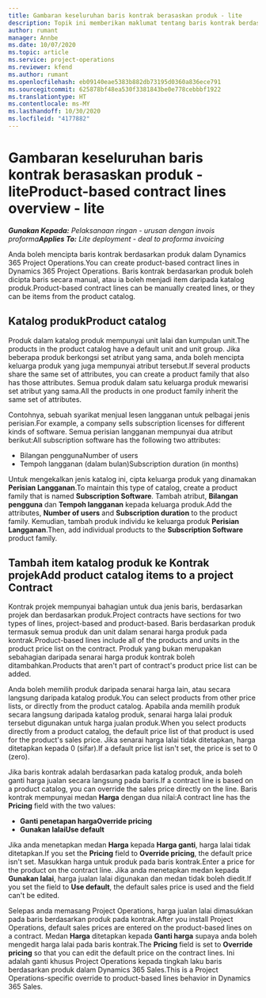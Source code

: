 ```yaml
---
title: Gambaran keseluruhan baris kontrak berasaskan produk - lite
description: Topik ini memberikan maklumat tentang baris kontrak berdasarkan produk.
author: rumant
manager: Annbe
ms.date: 10/07/2020
ms.topic: article
ms.service: project-operations
ms.reviewer: kfend
ms.author: rumant
ms.openlocfilehash: eb09140eae5383b882db73195d0360a836ece791
ms.sourcegitcommit: 625878bf48ea530f3381843be0e778cebbbf1922
ms.translationtype: HT
ms.contentlocale: ms-MY
ms.lasthandoff: 10/30/2020
ms.locfileid: "4177882"
---
```

# <a name="product-based-contract-lines-overview---lite"></a><span data-ttu-id="bb61b-103">Gambaran keseluruhan baris kontrak berasaskan produk - lite</span><span class="sxs-lookup"><span data-stu-id="bb61b-103">Product-based contract lines overview - lite</span></span>

<span data-ttu-id="bb61b-104">_**Gunakan Kepada:** Pelaksanaan ringan - urusan dengan invois proforma_</span><span class="sxs-lookup"><span data-stu-id="bb61b-104">_**Applies To:** Lite deployment - deal to proforma invoicing_</span></span>

<span data-ttu-id="bb61b-105">Anda boleh mencipta baris kontrak berdasarkan produk dalam Dynamics 365 Project Operations.</span><span class="sxs-lookup"><span data-stu-id="bb61b-105">You can create product-based contract lines in Dynamics 365 Project Operations.</span></span> <span data-ttu-id="bb61b-106">Baris kontrak berdasarkan produk boleh dicipta baris secara manual, atau ia boleh menjadi item daripada katalog produk.</span><span class="sxs-lookup"><span data-stu-id="bb61b-106">Product-based contract lines can be manually created lines, or they can be items from the product catalog.</span></span>

## <a name="product-catalog"></a><span data-ttu-id="bb61b-107">Katalog produk</span><span class="sxs-lookup"><span data-stu-id="bb61b-107">Product catalog</span></span>

<span data-ttu-id="bb61b-108">Produk dalam katalog produk mempunyai unit lalai dan kumpulan unit.</span><span class="sxs-lookup"><span data-stu-id="bb61b-108">The products in the product catalog have a default unit and unit group.</span></span> <span data-ttu-id="bb61b-109">Jika beberapa produk berkongsi set atribut yang sama, anda boleh mencipta keluarga produk yang juga mempunyai atribut tersebut.</span><span class="sxs-lookup"><span data-stu-id="bb61b-109">If several products share the same set of attributes, you can create a product family that also has those attributes.</span></span> <span data-ttu-id="bb61b-110">Semua produk dalam satu keluarga produk mewarisi set atribut yang sama.</span><span class="sxs-lookup"><span data-stu-id="bb61b-110">All the products in one product family inherit the same set of attributes.</span></span>

<span data-ttu-id="bb61b-111">Contohnya, sebuah syarikat menjual lesen langganan untuk pelbagai jenis perisian.</span><span class="sxs-lookup"><span data-stu-id="bb61b-111">For example, a company sells subscription licenses for different kinds of software.</span></span> <span data-ttu-id="bb61b-112">Semua perisian langganan mempunyai dua atribut berikut:</span><span class="sxs-lookup"><span data-stu-id="bb61b-112">All subscription software has the following two attributes:</span></span>

- <span data-ttu-id="bb61b-113">Bilangan pengguna</span><span class="sxs-lookup"><span data-stu-id="bb61b-113">Number of users</span></span>
- <span data-ttu-id="bb61b-114">Tempoh langganan (dalam bulan)</span><span class="sxs-lookup"><span data-stu-id="bb61b-114">Subscription duration (in months)</span></span>

<span data-ttu-id="bb61b-115">Untuk mengekalkan jenis katalog ini, cipta keluarga produk yang dinamakan **Perisian Langganan**.</span><span class="sxs-lookup"><span data-stu-id="bb61b-115">To maintain this type of catalog, create a product family that is named **Subscription Software**.</span></span> <span data-ttu-id="bb61b-116">Tambah atribut, **Bilangan pengguna** dan **Tempoh langganan** kepada keluarga produk.</span><span class="sxs-lookup"><span data-stu-id="bb61b-116">Add the attributes, **Number of users** and **Subscription duration** to the product family.</span></span> <span data-ttu-id="bb61b-117">Kemudian, tambah produk individu ke keluarga produk **Perisian Langganan**.</span><span class="sxs-lookup"><span data-stu-id="bb61b-117">Then, add individual products to the **Subscription Software** product family.</span></span>

## <a name="add-product-catalog-items-to-a-project-contract"></a><span data-ttu-id="bb61b-118">Tambah item katalog produk ke Kontrak projek</span><span class="sxs-lookup"><span data-stu-id="bb61b-118">Add product catalog items to a project Contract</span></span>

<span data-ttu-id="bb61b-119">Kontrak projek mempunyai bahagian untuk dua jenis baris, berdasarkan projek dan berdasarkan produk.</span><span class="sxs-lookup"><span data-stu-id="bb61b-119">Project contracts have sections for two types of lines, project-based and product-based.</span></span> <span data-ttu-id="bb61b-120">Baris berdasarkan produk termasuk semua produk dan unit dalam senarai harga produk pada kontrak.</span><span class="sxs-lookup"><span data-stu-id="bb61b-120">Product-based lines include all of the products and units in the product price list on the contract.</span></span> <span data-ttu-id="bb61b-121">Produk yang bukan merupakan sebahagian daripada senarai harga produk kontrak boleh ditambahkan.</span><span class="sxs-lookup"><span data-stu-id="bb61b-121">Products that aren't part of contract's product price list can be added.</span></span>

<span data-ttu-id="bb61b-122">Anda boleh memilih produk daripada senarai harga lain, atau secara langsung daripada katalog produk.</span><span class="sxs-lookup"><span data-stu-id="bb61b-122">You can select products from other price lists, or directly from the product catalog.</span></span> <span data-ttu-id="bb61b-123">Apabila anda memilih produk secara langsung daripada katalog produk, senarai harga lalai produk tersebut digunakan untuk harga jualan produk.</span><span class="sxs-lookup"><span data-stu-id="bb61b-123">When you select products directly from a product catalog, the default price list of that product is used for the product's sales price.</span></span> <span data-ttu-id="bb61b-124">Jika senarai harga lalai tidak ditetapkan, harga ditetapkan kepada 0 (sifar).</span><span class="sxs-lookup"><span data-stu-id="bb61b-124">If a default price list isn't set, the price is set to 0 (zero).</span></span>

<span data-ttu-id="bb61b-125">Jika baris kontrak adalah berdasarkan pada katalog produk, anda boleh ganti harga jualan secara langsung pada baris.</span><span class="sxs-lookup"><span data-stu-id="bb61b-125">If a contract line is based on a product catalog, you can override the sales price directly on the line.</span></span> <span data-ttu-id="bb61b-126">Baris kontrak mempunyai medan **Harga** dengan dua nilai:</span><span class="sxs-lookup"><span data-stu-id="bb61b-126">A contract line has the **Pricing** field with the two values:</span></span>

- <span data-ttu-id="bb61b-127">**Ganti penetapan harga**</span><span class="sxs-lookup"><span data-stu-id="bb61b-127">**Override pricing**</span></span>
- <span data-ttu-id="bb61b-128">**Gunakan lalai**</span><span class="sxs-lookup"><span data-stu-id="bb61b-128">**Use default**</span></span>

<span data-ttu-id="bb61b-129">Jika anda menetapkan medan **Harga** kepada **Harga ganti**, harga lalai tidak ditetapkan.</span><span class="sxs-lookup"><span data-stu-id="bb61b-129">If you set the **Pricing** field to **Override pricing**, the default price isn't set.</span></span> <span data-ttu-id="bb61b-130">Masukkan harga untuk produk pada baris kontrak.</span><span class="sxs-lookup"><span data-stu-id="bb61b-130">Enter a price for the product on the contract line.</span></span> <span data-ttu-id="bb61b-131">Jika anda menetapkan medan kepada **Gunakan lalai**, harga jualan lalai digunakan dan medan tidak boleh diedit.</span><span class="sxs-lookup"><span data-stu-id="bb61b-131">If you set the field to **Use default**, the default sales price is used and the field can't be edited.</span></span>

<span data-ttu-id="bb61b-132">Selepas anda memasang Project Operations, harga jualan lalai dimasukkan pada baris berdasarkan produk pada kontrak.</span><span class="sxs-lookup"><span data-stu-id="bb61b-132">After you install Project Operations, default sales prices are entered on the product-based lines on a contract.</span></span> <span data-ttu-id="bb61b-133">Medan **Harga** ditetapkan kepada **Ganti harga** supaya anda boleh mengedit harga lalai pada baris kontrak.</span><span class="sxs-lookup"><span data-stu-id="bb61b-133">The **Pricing** field is set to **Override pricing** so that you can edit the default price on the contract lines.</span></span> <span data-ttu-id="bb61b-134">Ini adalah ganti khusus Project Operations kepada tingkah laku baris berdasarkan produk dalam Dynamics 365 Sales.</span><span class="sxs-lookup"><span data-stu-id="bb61b-134">This is a Project Operations-specific override to product-based lines behavior in Dynamics 365 Sales.</span></span>
